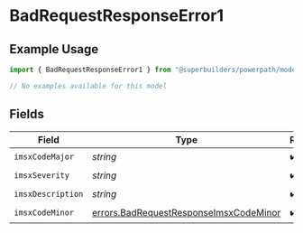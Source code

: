 # BadRequestResponseError1

## Example Usage

```typescript
import { BadRequestResponseError1 } from "@superbuilders/powerpath/models/errors";

// No examples available for this model
```

## Fields

| Field                                                                                            | Type                                                                                             | Required                                                                                         | Description                                                                                      |
| ------------------------------------------------------------------------------------------------ | ------------------------------------------------------------------------------------------------ | ------------------------------------------------------------------------------------------------ | ------------------------------------------------------------------------------------------------ |
| `imsxCodeMajor`                                                                                  | *string*                                                                                         | :heavy_check_mark:                                                                               | N/A                                                                                              |
| `imsxSeverity`                                                                                   | *string*                                                                                         | :heavy_check_mark:                                                                               | N/A                                                                                              |
| `imsxDescription`                                                                                | *string*                                                                                         | :heavy_check_mark:                                                                               | N/A                                                                                              |
| `imsxCodeMinor`                                                                                  | [errors.BadRequestResponseImsxCodeMinor](../../models/errors/badrequestresponseimsxcodeminor.md) | :heavy_check_mark:                                                                               | N/A                                                                                              |